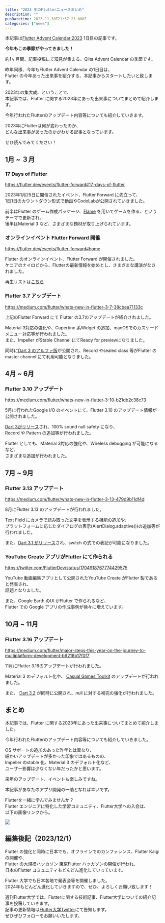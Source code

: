 ```yaml
---
title: "2023 年のFlutterニュースまとめ"
description: ""
pubDatetime: 2023-11-30T21:57:23.000Z
categories: ["news"]
---
```


本記事は[Flutter Advent Calendar 2023](https://qiita.com/advent-calendar/2023/flutter) 1日目の記事です。

**今年もこの季節がやってきました！**

約1ヶ月間、記事投稿にて知見が集まる、Qiita Advent Calendar の季節です。

昨年同様、今年もFlutter Advent Calendar の1日目は、  
Flutter の今年あった出来事を紹介する、本記事からスタートしたいと致します。

2023年の集大成、ということで、  
本記事では、Flutter に関する2023年にあった出来事についてまとめて紹介します。

今年行われたFlutterのアップデート内容等についても紹介していきます。

2023年にFlutterは何が変わったのか、  
どんな出来事があったのかがわかる記事となっています。

ぜひ読んでみてください！

## 1月 ~ ３月

### 17 Days of Flutter

https://flutter.dev/events/flutter-forward#17-days-of-flutter

2023年1月25日に開催されたイベント、Flutter Forward に先立って、  
1日1日のカウントダウン形式で動画やCodeLabが公開されていきました。

前半はFlutter のゲーム作成パッケージ、[Flame](https://docs.flame-engine.org/latest/#) を用いてゲームを作る、というテーマで更新され、  
後半はMaterial 3 など、さまざまな題材が取り上げられています。

### オンラインイベント Flutter Forward 開催

https://flutter.dev/events/flutter-forward#home

Flutter のオンラインイベント、Flutter Forward が開催されました。  
ケニアのナイロビから、Flutterの最新情報を始めとし、さまざまな講演がなされました。

再生リストは[こちら](https://www.youtube.com/watch?v=zKQYGKAe5W8&list=PLjxrf2q8roU3LvrdR8Hv_phLrTj0xmjnD)

### Flutter 3.7 アップデート

https://medium.com/flutter/whats-new-in-flutter-3-7-38cbea71133c

上記のFlutter Forward にて Flutter の3.7のアップデートが紹介されました。

Material 3対応の強化や、Cupertino 系Widget の追加、macOSでのカスケードメニュー対応等が行われました。  
また、Impeller がStable Channel にてReady for previewになりました。

同時に[Dart 3 のアルファ版](https://medium.com/dartlang/dart-3-alpha-f1458fb9d232)が公開され、Record やsealed class 等がFlutter のmaster channel にて利用可能となりました。

## 4月 ~ 6月

### Flutter 3.10 アップデート

https://medium.com/flutter/whats-new-in-flutter-3-10-b21db2c38c73

5月に行われたGoogle I/O のイベントにて、Flutter 3.10 のアップデート情報が公開されました。

[Dart 3がリリース](https://medium.com/dartlang/announcing-dart-3-53f065a10635)され、100% sound null safety になり、  
Record や Pattern の追加等が行われました。

Flutter としても、Material 3対応の強化や、Wireless debugging が可能になるなど、  
さまざまな追加が行われました。

## 7月 ~ 9月

### Flutter 3.13 アップデート

https://medium.com/flutter/whats-new-in-flutter-3-13-479d9b11df4d

8月にFlutter 3.13 のアップデートが行われました。

Text Field にカメラで読み取った文字を表示する機能の追加や、  
プラットフォームに応じたダイアログの表示(AlertDialog.adaptive())の追加等が行われました。

また、[Dart 3.1 がリリース](https://medium.com/dartlang/dart-3-1-a-retrospective-on-functional-style-programming-in-dart-3-a1f4b3a7cdda)され、switch の式での表記が可能になりました。

### YouTube Create アプリがFlutter にて作られる

https://twitter.com/FlutterDev/status/1704918767774429575

YouTube 動画編集アプリとして公開されたYouTube Create がFlutter 製であると発表され、  
話題となりました。

また、Google Earth のUI がFlutter で作られるなど、  
Flutter での Google アプリの作成事例が徐々に増えています。

## 10月 ~ 11月

### Flutter 3.16 アップデート

https://medium.com/flutter/major-steps-this-year-on-the-journey-to-multiplatform-development-b9218b17f0f7

11月にFlutter 3.16のアップデートが行われました。

Material 3 のデフォルト化や、 [Casual Games Toolkit](https://docs.flutter.dev/resources/games-toolkit) のアップデートが行われました。

また、 [Dart 3.2](https://medium.com/dartlang/dart-3-2-c8de8fe1b91f) が同時に公開され、null に対する補完の強化が行われました。

## まとめ

本記事では、Flutter に関する2023年にあった出来事についてまとめて紹介しました。

今年行われたFlutterのアップデート内容等についても紹介していきました。

OS サポートの追加のあった昨年とは異なり、  
細かいアップデートが多かった印象ではあるものの、  
Impeller のstable 化、Material 3 のデフォルト化など、  
ユーザー影響は少なくない年だったかと思います。

来年のアップデート、イベントも楽しみですね。

本記事があなたのアプリ開発の一助となれば幸いです。

Flutterを一緒に学んでみませんか？  
Flutter エンジニアに特化した学習コミュニティ、Flutter大学への入会は、  
以下の画像リンクから。

[![](https://blog.flutteruniv.com/wp-content/uploads/2022/07/Flutter大学バナー.png)](//flutteruniv.com)

## 編集後記（2023/12/1）

Flutter の強化と同時に日本でも、オフラインでのカンファレンス、Flutter Kaigi の開催や、  
Flutter の大規模ハッカソン 東京Flutter ハッカソンの開催が行われ、  
日本のFlutter コミュニティもどんどん進化していっています。

Flutter 大学でも日本各地で発表会等を開催しました。  
2024年もどんどん進化していきますので、ぜひ、よろしくお願い致します！

週刊Flutter大学では、Flutterに関する技術記事、Flutter大学についての紹介記事を投稿していきます。  
記事の更新情報は[Flutter大学Twitter](https://twitter.com/FlutterUniv)にて告知します。  
ぜひぜひフォローをお願いいたします。